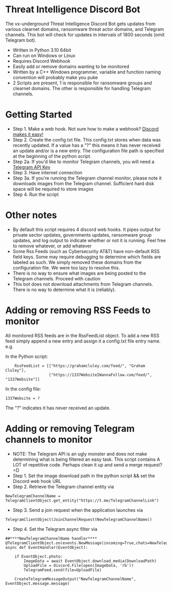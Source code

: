 # Threat Intelligence Discord Bot
The vx-underground Threat Intelligence Discord Bot gets updates from various clearnet domains, ransomware threat actor domains, and Telegram channels. This bot will check for updates in intervals of 1800 seconds (omit Telegram bot).

* Written in Python 3.10 64bit
* Can run on Windows or Linux
* Requires Discord Webhook
* Easily add or remove domains wanting to be monitored
* Written by a C++ Windows programmer, variable and function naming convention will probably make you puke
* 2 Scripts are present, 1 is responsible for ransomware groups and clearnet domains. The other is responsible for handling Telegram channels.

# Getting Started
* Step 1. Make a web hook. Not sure how to make a webhook? [Discord makes it easy!](https://support.discord.com/hc/en-us/articles/228383668-Intro-to-Webhooks)
* Step 2. Create the config.txt file. This config.txt stores when data was recently updated. If a value has a "?" this means it has never received an update and/or is a new entry. The configuration file path is specified at the beginning of the python script.
* Step 2a. If you'd like to monitor Telegram channels, you will need a [Telegram API Key](https://core.telegram.org/api/obtaining_api_id)
* Step 3. Have internet connection
* Step 3a. If you're running the Telegram channel monitor, please note it downloads images from the Telegram channel. Sufficient hard disk space will be required to store images
* Step 4. Run the script

# Other notes
* By default this script requires 4 discord web hooks. It pipes output for private sector updates, governments updates, ransomware group updates, and log output to indicate whether or not it is running. Feel free to remove whatever, or add whatever
* Some Rss Feeds (such as Cybersecurity AT&T) have non-default RSS field keys. Some may require debugging to determine which fields are labeled as such. We simply removed these domains from the configuration file. We were too lazy to resolve this.
* There is no way to ensure what images are being posted to the Telegram channels. Proceed with caution
* This bot does not download attachments from Telegram channels. There is no way to determine what it is (reliably).


# Adding or removing RSS Feeds to monitor
All monitored RSS feeds are in the RssFeedList object. To add a new RSS feed simply append a new entry and assign it a config.txt file entry name. e.g.

In the Python script:
```
    RssFeedList = [["https://grahamcluley.com/feed/", "Graham Cluley"],
                   ["https://1337WebsiteIWannaFollow.com/feed/", "1337Website"]]
```

In the config file:
```
1337Website = ?
```
The "?" indicates it has never received an update.

# Adding or removing Telegram channels to monitor

* NOTE: The Telegram API is an ugly monster and does not make determining what is being filtered an easy task. This script contains A LOT of repetitive code. Perhaps clean it up and send a merge request? =D
* Step 1. Set the image download path in the python script && set the Discord web hook URL
* Step 2. Retrieve the Telegram channel entity via 
```
NewTelegramChannelName = TelegramClientObject.get_entity("https://t.me/TelegramChannelLink")
```
* Step 3. Send a join request when the application launches via 
```
TelegramClientObject(JoinChannelRequest(NewTelegramChannelName))
```
* Step 4. Set the Telegram async filter via
```
##****NewTelegramChannelName handler****
@TelegramClientObject.on(events.NewMessage(incoming=True,chats=NewTelegramChannelName))
async def EventHandler(EventObject):

    if EventObject.photo:
        ImageData = await EventObject.download_media(DownloadPath)
        UploadFile = discord.File(open(ImageData, 'rb'))
        TelegramFeed.send(file=UploadFile)
        
    CreateTelegramMessageOutput("NewTelegramChannelName", EventObject.message.message)
```
